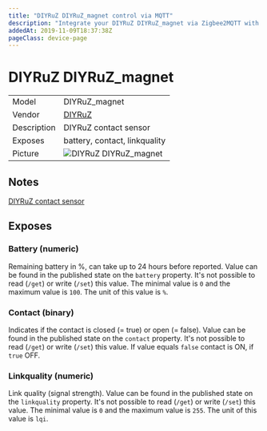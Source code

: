 ```yaml
---
title: "DIYRuZ DIYRuZ_magnet control via MQTT"
description: "Integrate your DIYRuZ DIYRuZ_magnet via Zigbee2MQTT with whatever smart home infrastructure you are using without the vendor's bridge or gateway."
addedAt: 2019-11-09T18:37:38Z
pageClass: device-page
---
```


<!-- !!!! -->
<!-- ATTENTION: This file is auto-generated through docgen! -->
<!-- You can only edit the "Notes"-Section between the two comment lines "Notes BEGIN" and "Notes END". -->
<!-- Do not use h1 or h2 heading within "## Notes"-Section. -->
<!-- !!!! -->

# DIYRuZ DIYRuZ_magnet

|     |     |
|-----|-----|
| Model | DIYRuZ_magnet  |
| Vendor  | [DIYRuZ](/supported-devices/#v=DIYRuZ)  |
| Description | DIYRuZ contact sensor |
| Exposes | battery, contact, linkquality |
| Picture | ![DIYRuZ DIYRuZ_magnet](https://www.zigbee2mqtt.io/images/devices/DIYRuZ_magnet.png) |


<!-- Notes BEGIN: You can edit here. Add "## Notes" headline if not already present. -->
## Notes
[DIYRuZ contact sensor](https://modkam.ru/?p=1220)
<!-- Notes END: Do not edit below this line -->




## Exposes

### Battery (numeric)
Remaining battery in %, can take up to 24 hours before reported.
Value can be found in the published state on the `battery` property.
It's not possible to read (`/get`) or write (`/set`) this value.
The minimal value is `0` and the maximum value is `100`.
The unit of this value is `%`.

### Contact (binary)
Indicates if the contact is closed (= true) or open (= false).
Value can be found in the published state on the `contact` property.
It's not possible to read (`/get`) or write (`/set`) this value.
If value equals `false` contact is ON, if `true` OFF.

### Linkquality (numeric)
Link quality (signal strength).
Value can be found in the published state on the `linkquality` property.
It's not possible to read (`/get`) or write (`/set`) this value.
The minimal value is `0` and the maximum value is `255`.
The unit of this value is `lqi`.

